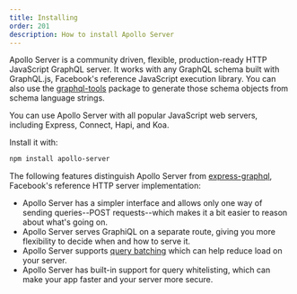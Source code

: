 ```yaml
---
title: Installing
order: 201
description: How to install Apollo Server
---
```


Apollo Server is a community driven, flexible, production-ready HTTP JavaScript GraphQL server. It works with any GraphQL schema built with GraphQL.js, Facebook's reference JavaScript execution library. You can also use the [graphql-tools](/tools/graphql-tools) package to generate those schema objects from schema language strings.

You can use Apollo Server with all popular JavaScript web servers, including Express, Connect, Hapi, and Koa.

Install it with:

```txt
npm install apollo-server
```

The following features distinguish Apollo Server from [express-graphql](https://github.com/graphql/express-graphql), Facebook's reference HTTP server implementation:

- Apollo Server has a simpler interface and allows only one way of sending queries--POST requests--which makes it a bit easier to reason about what's going on.
- Apollo Server serves GraphiQL on a separate route, giving you more flexibility to decide when and how to serve it.
- Apollo Server supports [query batching](https://medium.com/apollo-stack/query-batching-in-apollo-63acfd859862) which can help reduce load on your server.
- Apollo Server has built-in support for query whitelisting, which can make your app faster and your server more secure.
